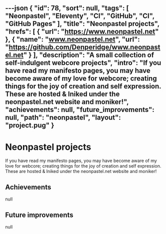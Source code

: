 ---json
{
"id": 78,
"sort": null,
"tags": [
"Neonpastel",
"Eleventy",
"CI",
"GitHub",
"CI",
"GitHub Pages"
],
"title": "Neonpastel projects",
"hrefs": [
{
"url": "https://www.neonpastel.net"
},
{
"name": "www.neonpastel.net",
"url": "https://github.com/Denperidge/www.neonpastel.net"
}
],
"description": "A small collection of self-indulgent webcore projects",
"intro": "If you have read my manifesto pages, you may have become aware of my love for webcore; creating things for the joy of creation and self expression. These are hosted & lniked under the neonpastel.net website and moniker!",
"achievements": null,
"future_improvements": null,
"path": "neonpastel",
"layout": "project.pug"
}
---
# Neonpastel projects
If you have read my manifesto pages, you may have become aware of my love for webcore; creating things for the joy of creation and self expression. These are hosted & lniked under the neonpastel.net website and moniker!

## Achievements
null

## Future improvements
null
